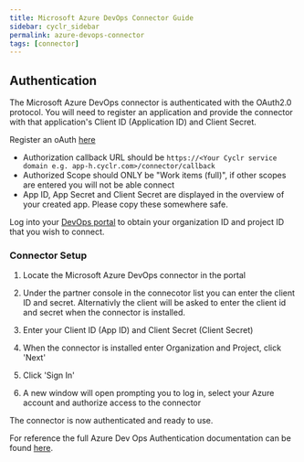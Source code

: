 ```yaml
---
title: Microsoft Azure DevOps Connector Guide
sidebar: cyclr_sidebar
permalink: azure-devops-connector
tags: [connector]
---
```


## Authentication

The Microsoft Azure DevOps connector is authenticated with the OAuth2.0 protocol. You will need to register an application and provide the connector with that application's Client ID (Application ID) and Client Secret.

Register an oAuth [here](https://app.vsaex.visualstudio.com/app/register)

- Authorization callback URL should be `https://<Your Cyclr service domain e.g. app-h.cyclr.com>/connector/callback`
- Authorized Scope should ONLY be "Work items (full)", if other scopes are entered you will not be able connect
- App ID, App Secret and Client Secret are displayed in the overview of your created app. Please copy these somewhere safe.

Log into your [DevOps portal](https://dev.azure.com/) to obtain your organization ID and project ID that you wish to connect. 

### Connector Setup

1. Locate the Microsoft Azure DevOps connector in the portal

2. Under the partner console in the connecotor list you can enter the client ID and secret. Alternativly the client will be asked to enter the client id and secret when the connector is installed.

3. Enter your Client ID (App ID) and Client Secret (Client Secret)

4. When the connector is installed enter Organization and Project, click 'Next'

5. Click 'Sign In'

6. A new window will open prompting you to log in, select your Azure account and authorize access to the connector

The connector is now authenticated and ready to use.

For reference the full Azure Dev Ops Authentication documentation can be found [here](https://docs.microsoft.com/en-us/azure/devops/integrate/get-started/authentication/oauth?view=azure-devops).

